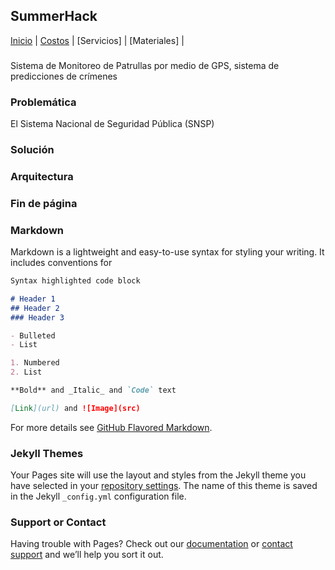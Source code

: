 ## SummerHack

[Inicio](index.md) | [Costos](costos.md) | [Servicios] | [Materiales] |

### <Titulo del Proyecto>
Sistema de Monitoreo de Patrullas por medio de GPS, sistema de predicciones de crímenes

### Problemática
El Sistema Nacional de Seguridad Pública (SNSP) 
### Solución 

### Arquitectura
  
### Fin de página

  
  
  
  
### Markdown

Markdown is a lightweight and easy-to-use syntax for styling your writing. It includes conventions for

```markdown
Syntax highlighted code block

# Header 1
## Header 2
### Header 3

- Bulleted
- List

1. Numbered
2. List

**Bold** and _Italic_ and `Code` text

[Link](url) and ![Image](src)
```

For more details see [GitHub Flavored Markdown](https://guides.github.com/features/mastering-markdown/).

### Jekyll Themes

Your Pages site will use the layout and styles from the Jekyll theme you have selected in your [repository settings](https://github.com/Rene-Cruz/InnovaHack/settings/pages). The name of this theme is saved in the Jekyll `_config.yml` configuration file.

### Support or Contact

Having trouble with Pages? Check out our [documentation](https://docs.github.com/categories/github-pages-basics/) or [contact support](https://support.github.com/contact) and we’ll help you sort it out.
